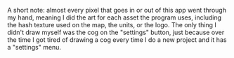 A short note: almost every pixel that goes in or out of this app went through my hand, meaning I did the art for each asset the program uses, including the hash texture used on the map, the units, or the logo. The only thing I didn't draw myself was the cog on the "settings" button, just because over the time I got tired of drawing a cog every time I do a new project and it has a "settings" menu.